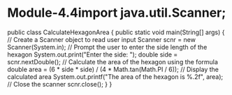 # Module-4.4import java.util.Scanner;
public class CalculateHexagonArea {
    public static void main(String[] args) {
        // Create a Scanner object to read user input
        Scanner scnr = new Scanner(System.in);
        // Prompt the user to enter the side length of the hexagon
        System.out.print("Enter the side: ");
        double side = scnr.nextDouble();
        // Calculate the area of the hexagon using the formula
        double area = (6 * side * side) / (4 * Math.tan(Math.PI / 6));
        // Display the calculated area
        System.out.printf("The area of the hexagon is %.2f", area);
        // Close the scanner
        scnr.close();
    }
}
